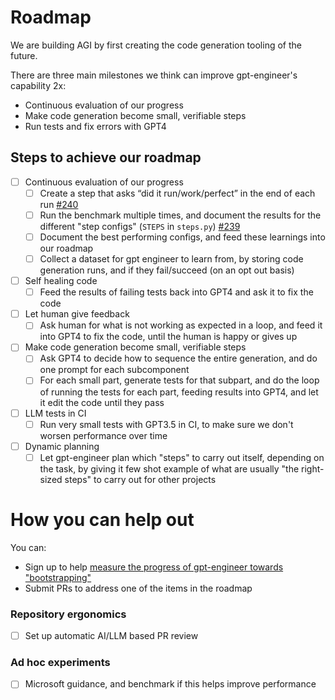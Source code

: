 # Roadmap

We are building AGI by first creating the code generation tooling of the future.

There are three main milestones we think can improve gpt-engineer's capability 2x:

- Continuous evaluation of our progress
- Make code generation become small, verifiable steps
- Run tests and fix errors with GPT4

## Steps to achieve our roadmap

- [ ] Continuous evaluation of our progress
  - [ ] Create a step that asks “did it run/work/perfect” in the end of each run [#240](https://github.com/AntonOsika/gpt-engineer/issues/240)
  - [ ] Run the benchmark multiple times, and document the results for the different "step configs" (`STEPS` in `steps.py`) [#239](https://github.com/AntonOsika/gpt-engineer/issues/239)
  - [ ] Document the best performing configs, and feed these learnings into our roadmap
  - [ ] Collect a dataset for gpt engineer to learn from, by storing code generation runs, and if they fail/succeed (on an opt out basis)
- [ ] Self healing code
  - [ ] Feed the results of failing tests back into GPT4 and ask it to fix the code
- [ ] Let human give feedback
  - [ ] Ask human for what is not working as expected in a loop, and feed it into GPT4 to fix the code, until the human is happy or gives up
- [ ] Make code generation become small, verifiable steps
  - [ ] Ask GPT4 to decide how to sequence the entire generation, and do one
  prompt for each subcomponent
  - [ ] For each small part, generate tests for that subpart, and do the loop of running the tests for each part, feeding
results into GPT4, and let it edit the code until they pass
- [ ] LLM tests in CI
  - [ ] Run very small tests with GPT3.5 in CI, to make sure we don't worsen
performance over time
- [ ] Dynamic planning
  - [ ] Let gpt-engineer plan which "steps" to carry out itself, depending on the
task, by giving it few shot example of what are usually "the right-sized steps" to carry
out for other projects

# How you can help out

You can:

- Sign up to help [measure the progress of gpt-engineer towards "bootstrapping"](https://forms.gle/TMX68mScyxQUsE6Y9)
- Submit PRs to address one of the items in the roadmap

### Repository ergonomics

- [ ] Set up automatic AI/LLM based PR review

### Ad hoc experiments

- [ ] Microsoft guidance, and benchmark if this helps improve performance
